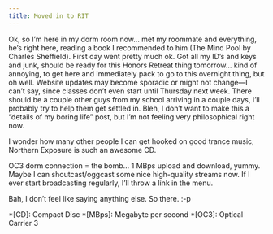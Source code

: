 ```yaml
---
title: Moved in to RIT
---
```

Ok, so I’m here in my dorm room now… met my roommate and everything, he’s right here, reading a book I recommended to him (The Mind Pool by Charles Sheffield). First day went pretty much ok. Got all my ID’s and keys and junk, should be ready for this Honors Retreat thing tomorrow… kind of annoying, to get here and immediately pack to go to this overnight thing, but oh well. Website updates may become sporadic or might not change—I can’t say, since classes don’t even start until Thursday next week. There should be a couple other guys from my school arriving in a couple days, I’ll probably try to help them get settled in. Bleh, I don’t want to make this a “details of my boring life” post, but I’m not feeling very philosophical right now.

I wonder how many other people I can get hooked on good trance music; Northern Exposure is such an awesome CD.

OC3 dorm connection = the bomb… 1 MBps upload and download, yummy. Maybe I can shoutcast/oggcast some nice high-quality streams now. If I ever start broadcasting regularly, I’ll throw a link in the menu.

Bah, I don’t feel like saying anything else. So there. :-p

*[CD]: Compact Disc
*[MBps]: Megabyte per second
*[OC3]: Optical Carrier 3